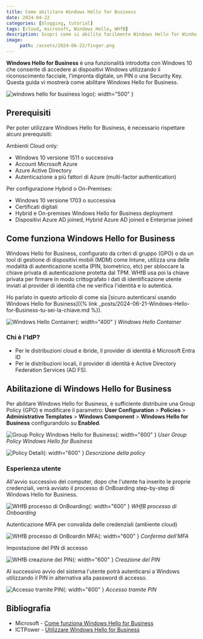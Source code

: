 ```yaml
---
title: Come abilitare Windows Hello for Business
date: 2024-04-22
categories: [blogging, tutorial]
tags: [cloud, microsoft, Windows Hello, WHfB] 
description: Scopri come si abilita facilmente Windows Hello for Windows e la user experience...
image:
     path: /assets/2024-06-22/finger.png
---
```


**Windows Hello for Business** è una funzionalità introdotta con Windows
10 che consente di accedere ai dispositivi Windows utilizzando il
riconoscimento facciale, l\'impronta digitale, un PIN o una Security
Key. Questa guida vi mostrerà come abilitare Windows Hello for Business.

![windows hello for business logo](/assets/2024-06-22/image1.jpeg){: width="500" }

## Prerequisiti

Per poter utilizzare Windows Hello for Business, è necessario rispettare
alcuni prerequisiti:

Ambienti Cloud only:
-   Windows 10 versione 1511 o successiva
-   Account Microsoft Azure
-   Azure Active Directory
-   Autenticazione a più fattori di Azure (multi-factor authentication)

Per configurazione Hybrid o On-Premises:
-   Windows 10 versione 1703 o successiva
-   Certificati digitali
-   Hybrid e On-premises Windows Hello for Business deployment
-   Dispositivi Azure AD joined, Hybrid Azure AD joined e Enterprise
    joined

## Come funziona Windows Hello for Business

Windows Hello for Business, configurato da criteri di gruppo (GPO) o da
un tool di gestione di dispositivi mobili (MDM) come Intune, utilizza
una delle modalità di autenticazione scelta (PIN, biometrico, etc) per
sbloccare la chiave privata di autenticazione protetta dal TPM. WHfB usa
poi la chiave privata per firmare in modo crittografato i dati di
identificazione utente inviati al provider di identità che ne verifica
l\'identità e lo autentica.

Ho parlato in questo articolo di come sia [sicuro autenticarsi usando
Windows Hello for
Business]({% link _posts/2024-06-21-Windows-Hello-for-Business-tu-sei-la-chiave.md %}).

![Windows Hello Container](/assets/2024-06-22/image2.png){: width="400" }
_Windows Hello Container_

### Chi è l'IdP?

-   Per le distribuzioni cloud e ibride, il provider di identità è
    Microsoft Entra ID
-   Per le distribuzioni locali, il provider di identità è Active
    Directory Federation Services (AD FS).

## Abilitazione di Windows Hello for Business

Per abilitare Windows Hello for Business, è sufficiente distribuire una
Group Policy (GPO) e modificare il parametro: **User Configuration** \>
**Policies** \> **Administrative Templates** \> **Windows Component** \>
**Windows Hello for Business** configurandolo su **Enabled**.

![Group Policy Windows Hello for Business](/assets/2024-06-22/image3.png){: width="600" }
_User Group Policy Windows Hello for Business_

![Policy Detail](/assets/2024-06-22/image4.png){: width="600" }
_Descrizione della policy_

### Esperienza utente

All'avvio successivo del computer, dopo che l'utente ha inserito le
proprie credenziali, verrà avviato il processo di OnBoarding
step-by-step di Windows Hello for Business.

![WHfB processo di OnBoarding](/assets/2024-06-22/image5.png){: width="600" }
_WHfB processo di Onboarding_

Autenticazione MFA per convalida delle credenziali (ambiente cloud)

![WHfB processo di OnBoardin MFA](/assets/2024-06-22/image6.png){: width="600" }
_Conferma dell'MFA_

Impostazione del PIN di accesso

![WHfB creazione del PIN](/assets/2024-06-22/image7.png){: width="600" }
_Creazione del PIN_

Al successivo avvio del sistema l'utente potrà autenticarsi a Windows
utilizzando il PIN in alternativa alla password di accesso.

![Accesso tramite PIN](/assets/2024-06-22/image8.png){: width="600" }
_Accesso tramite PIN_

## Bibliografia

-   Microsoft - [Come funziona Windows Hello for
    Business](https://learn.microsoft.com/it-it/windows/security/identity-protection/hello-for-business/how-it-works)
-   ICTPower - [Utilizzare Windows Hello for Business](https://www.ictpower.it/sistemi-operativi/utilizzare-windows-hello-for-business-per-laccesso-ad-active-directory-ed-azure-ad.htm)
